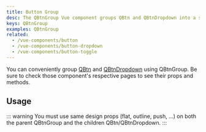 ```yaml
---
title: Button Group
desc: The QBtnGroup Vue component groups QBtn and QBtnDropdown into a single unit.
keys: QBtnGroup
examples: QBtnGroup
related:
  - /vue-components/button
  - /vue-components/button-dropdown
  - /vue-components/button-toggle
---
```


You can conveniently group [QBtn](/vue-components/button) and [QBtnDropdown](/vue-components/button-dropdown) using QBtnGroup. Be sure to check those component's respective pages to see their props and methods.


<DocApi file="QBtnGroup" />

## Usage
<DocExample title="Examples" file="Group" />

::: warning
You must use same design props (flat, outline, push, ...) on both the parent QBtnGroup and the children QBtn/QBtnDropdown.
:::

<DocExample title="Spread horizontally" file="GroupSpread" />

<DocExample title="With QBtnDropdown" file="WithDropdown" />
